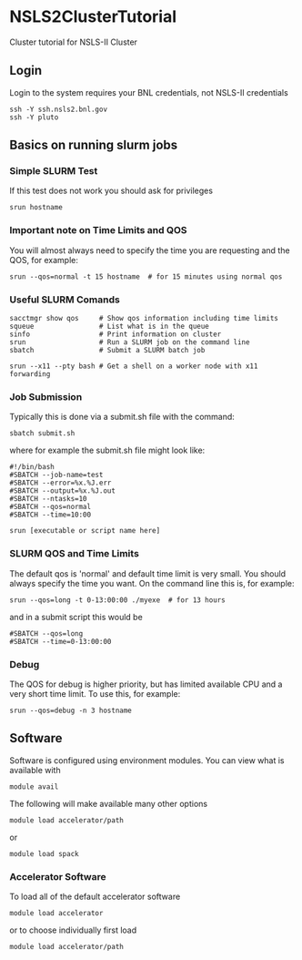 # NSLS2ClusterTutorial
Cluster tutorial for NSLS-II Cluster

## Login
Login to the system requires your BNL credentials, not NSLS-II credentials
```
ssh -Y ssh.nsls2.bnl.gov
ssh -Y pluto
```

## Basics on running slurm jobs

### Simple SLURM Test
If this test does not work you should ask for privileges
```
srun hostname
```

### Important note on Time Limits and QOS
You will almost always need to specify the time you are requesting and the QOS, for example:
```
srun --qos=normal -t 15 hostname  # for 15 minutes using normal qos
```

### Useful SLURM Comands
```
sacctmgr show qos     # Show qos information including time limits
squeue                # List what is in the queue
sinfo                 # Print information on cluster
srun                  # Run a SLURM job on the command line
sbatch                # Submit a SLURM batch job

srun --x11 --pty bash # Get a shell on a worker node with x11 forwarding

```

### Job Submission
Typically this is done via a submit.sh file with the command:
```
sbatch submit.sh
```
where for example the submit.sh file might look like:
```
#!/bin/bash
#SBATCH --job-name=test
#SBATCH --error=%x.%J.err
#SBATCH --output=%x.%J.out
#SBATCH --ntasks=10
#SBATCH --qos=normal
#SBATCH --time=10:00

srun [executable or script name here]
```

### SLURM QOS and Time Limits
The default qos is 'normal' and default time limit is very small.  You should always specify the time you want.  On the command line this is, for example:
```
srun --qos=long -t 0-13:00:00 ./myexe  # for 13 hours
```
and in a submit script this would be
```
#SBATCH --qos=long
#SBATCH --time=0-13:00:00
```

### Debug
The QOS for debug is higher priority, but has limited available CPU and a very short time limit.  To use this, for example:
```
srun --qos=debug -n 3 hostname
```


## Software
Software is configured using environment modules. You can view what is available with
```
module avail
```
The following will make available many other options
```
module load accelerator/path
```
or
```
module load spack
```

### Accelerator Software
To load all of the default accelerator software
```
module load accelerator
```
or to choose individually first load
```
module load accelerator/path
```
